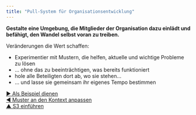 ```yaml
---
title: "Pull-System für Organisationsentwicklung"
---
```



**Gestalte eine Umgebung, die Mitglieder der Organisation dazu einlädt und befähigt, den Wandel selbst voran zu treiben.**

Veränderungen die Wert schaffen:

- Experimentier mit Mustern, die helfen, aktuelle und wichtige Probleme zu lösen
- … ohne das zu beeinträchtigen, was bereits funktioniert
- hole alle Beteiligten dort ab, wo sie stehen…
- … und lasse sie gemeinsam ihr eigenes Tempo bestimmen

[&#9654; Als Beispiel dienen](be-the-change.html)<br/>[&#9664; Muster an den Kontext anpassen](adapt-patterns-to-context.html)<br/>[&#9650; S3 einführen](bringing-in-s3.html)

